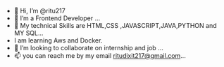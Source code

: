 - 👋 Hi, I’m @ritu217
- 👀 I’m a Frontend Developer ...
- 🌱 My technical Skills are HTML,CSS ,JAVASCRIPT,JAVA,PYTHON and MY SQL...
- I am learning Aws and Docker.
- 💞️ I’m looking to collaborate on internship and job ...
- 📫 you can reach me by my email ritudixit217@gmail.com...

<!---
ritu217/ritu217 is a ✨ special ✨ repository because its `README.md` (this file) appears on your GitHub profile.
You can click the Preview link to take a look at your changes.
--->
